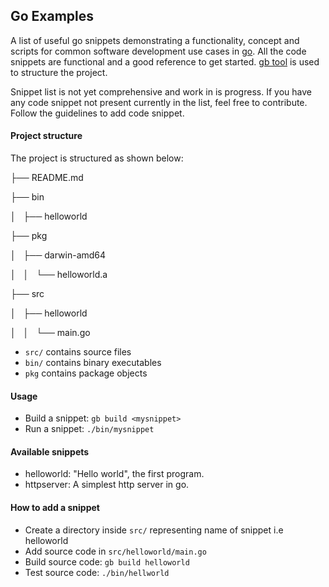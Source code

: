 ## Go Examples

A list of useful go snippets demonstrating a functionality, concept and scripts for common software development use cases in [go](https://golang.org/). All the code snippets are functional and a good reference to get started. [gb tool](https://getgb.io/) is used to structure the project.

Snippet list is not yet comprehensive and work in is progress. If you have any code snippet not present currently in the list, feel free to contribute. Follow the guidelines to add code snippet.


#### Project structure
The project is structured as shown below:

├── README.md

├── bin

│   ├── helloworld

├── pkg

│   ├── darwin-amd64

│   │   └── helloworld.a

├── src

│   ├── helloworld

│   │   └── main.go


 - `src/` contains source files
 - `bin/` contains binary executables
 - `pkg`  contains package objects


#### Usage

- Build a snippet: `gb build <mysnippet>`
- Run a snippet: `./bin/mysnippet`

#### Available snippets
- helloworld: "Hello world", the first program.
- httpserver: A simplest http server in go.


#### How to add a snippet
- Create a directory inside `src/` representing name of snippet i.e helloworld
- Add source code in `src/helloworld/main.go`
- Build source code:  `gb build helloworld`
- Test source code: `./bin/hellworld`

